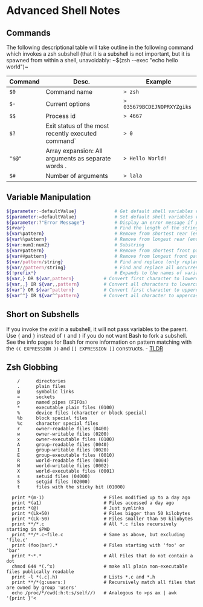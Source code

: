 # Advanced Shell Notes
## Commands
The following descriptional table will take outline in the following command which invokes a zsh subshell (that it is a subshell is not important, but it is spawned from within a shell, unavoidably:
~$(zsh --exec "echo hello world")~

|Command | Desc.                                             | Example                      |
|--------|---------------------------------------------------|------------------------------|
| `$0`   | Command name                                      | `> zsh`                      |
| `$-`   | Current options                                   | `> 035679BCDEJNOPRXYZgiks`   |
| `$$`   | Process id                                        | `> 4667`                     |
| `$?`   | Exit status of the most recently executed command`| `> 0`                        |
| `"$@"` | Array expansion: All arguments as separate words .| `> Hello World!`             |
| `$#`   | Number of arguments                               | `> lala`
                        

## Variable Manipulation
```bash
${parameter:-defaultValue}              # Get default shell variables value                     
${parameter:=defaultValue}              # Set default shell variables value                     
${parameter:?"Error Message"}           # Display an error message if parameter is not set      
${#var}                                 # Find the length of the string                         
${var%pattern}                          # Remove from shortest rear (end) pattern               
${var%%pattern}                         # Remove from longest rear (end) pattern                
${var:num1:num2}                        # Substring                                             
${var#pattern}                          # Remove from shortest front pattern                    
${var##pattern}                         # Remove from longest front pattern                     
${var/pattern/string}                   # Find and replace (only replace first occurrence)      
${var//pattern/string}                  # Find and replace all occurrences
${!prefix*}                             # Expands to the names of variables whose names begin with prefix.
${var,} OR ${var,pattern}    		# Convert first character to lowercase.                 
${var,,} OR ${var,,pattern}  		# Convert all characters to lowercase.                  
${var^} OR ${var^pattern}   		# Convert first character to uppercase.                 
${var^^} OR ${var^^pattern}  		# Convert all character to uppercase.
```
## Short on Subshells
If you invoke the *exit* in a subshell, it will not pass variables to the parent. Use `{` and `}` instead of `(` and `)` if you do not want Bash to fork a subshell.
See the info pages for Bash for more information on pattern matching with the `(( EXPRESSION ))` and `[[ EXPRESSION ]]` constructs. - [TLDR](https://www.tldp.org/LDP/Bash-Beginners-Guide/html/sect_07_01.html)

## Zsh Globbing
```shell
    /      directories
    .      plain files
    @      symbolic links
    =      sockets
    p      named pipes (FIFOs)
    *      executable plain files (0100)
    %      device files (character or block special)
    %b     block special files
    %c     character special files
    r      owner-readable files (0400)
    w      owner-writable files (0200)
    x      owner-executable files (0100)
    A      group-readable files (0040)
    I      group-writable files (0020)
    E      group-executable files (0010)
    R      world-readable files (0004)
    W      world-writable files (0002)
    X      world-executable files (0001)
    s      setuid files (04000)
    S      setgid files (02000)
    t      files with the sticky bit (01000)
    
  print *(m-1)                      # Files modified up to a day ago
  print *(a1)                       # Files accessed a day ago
  print *(@)                        # Just symlinks
  print *(Lk+50)                    # Files bigger than 50 kilobytes
  print *(Lk-50)                    # Files smaller than 50 kilobytes
  print **/*.c                      # All *.c files recursively starting in $PWD
  print **/*.c~file.c               # Same as above, but excluding 'file.c'
  print (foo|bar).*                 # Files starting with 'foo' or 'bar'
  print *~*.*                       # All Files that do not contain a dot
  chmod 644 *(.^x)                  # make all plain non-executable files publically readable
  print -l *(.c|.h)                 # Lists *.c and *.h
  print **/*(g:users:)              # Recursively match all files that are owned by group 'users'
  echo /proc/*/cwd(:h:t:s/self//)   # Analogous to >ps ax | awk '{print }'<
```
